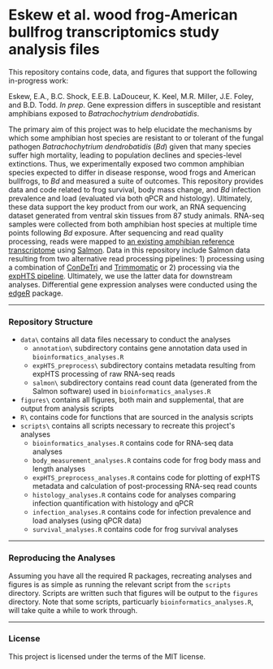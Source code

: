 # Eskew et al. wood frog-American bullfrog transcriptomics study analysis files

This repository contains code, data, and figures that support the following in-progress work:

Eskew, E.A., B.C. Shock, E.E.B. LaDouceur, K. Keel, M.R. Miller, J.E. Foley, and B.D. Todd. *In prep*. Gene expression differs in susceptible and resistant amphibians exposed to *Batrachochytrium dendrobatidis*.

The primary aim of this project was to help elucidate the mechanisms by which some amphibian host species are resistant to or tolerant of the fungal pathogen *Batrachochytrium dendrobatidis* (*Bd*) given that many species suffer high mortality, leading to population declines and species-level extinctions. Thus, we experimentally exposed two common amphibian species expected to differ in disease response, wood frogs and American bullfrogs, to *Bd* and measured a suite of outcomes. This repository provides data and code related to frog survival, body mass change, and *Bd* infection prevalence and load (evaluated via both qPCR and histology). Ultimately, these data support the key product from our work, an RNA sequencing dataset generated from ventral skin tissues from 87 study animals. RNA-seq samples were collected from both amphibian host species at multiple time points following *Bd* exposure. After sequencing and read quality processing, reads were mapped to [an existing amphibian reference transcriptome](http://datadryad.org/resource/doi:10.5061/dryad.j6676) using [Salmon](http://salmon.readthedocs.io/en/latest/). Data in this repository include Salmon data resulting from two alternative read processing pipelines: 1) processing using a combination of [ConDeTri](http://journals.plos.org/plosone/article?id=10.1371/journal.pone.0026314) and [Trimmomatic](http://www.usadellab.org/cms/?page=trimmomatic) or 2) processing via the [expHTS pipeline](https://github.com/msettles/expHTS). Ultimately, we use the latter data for downstream analyses. Differential gene expression analyses were conducted using the [edgeR](https://bioconductor.org/packages/release/bioc/html/edgeR.html) package.  

--- 

### Repository Structure

- `data\` contains all data files necessary to conduct the analyses
	- `annotation\` subdirectory contains gene annotation data used in `bioinformatics_analyses.R`
	- `expHTS_preprocess\` subdirectory contains metadata resulting from expHTS processing of raw RNA-seq reads
	- `salmon\` subdirectory contains read count data (generated from the Salmon software) used in `bioinformatics_analyses.R`
- `figures\` contains all figures, both main and supplemental, that are output from analysis scripts
- `R\` contains code for functions that are sourced in the analysis scripts
- `scripts\` contains all scripts necessary to recreate this project's analyses
	- `bioinformatics_analyses.R` contains code for RNA-seq data analyses
	- `body_measurement_analyses.R` contains code for frog body mass and length analyses
	- `expHTS_preprocess_analyses.R` contains code for plotting of expHTS metadata and calculation of post-processing RNA-seq read counts
	- `histology_analyses.R` contains code for analyses comparing infection quantification with histology and qPCR
	- `infection_analyses.R` contains code for infection prevalence and load analyses (using qPCR data)
	- `survival_analyses.R` contains code for frog survival analyses

---

### Reproducing the Analyses

Assuming you have all the required R packages, recreating analyses and figures is as simple as running the relevant script from the `scripts` directory. Scripts are written such that figures will be output to the `figures` directory. Note that some scripts, particuarly `bioinformatics_analyses.R`, will take quite a while to work through.

---

### License

This project is licensed under the terms of the MIT license.
